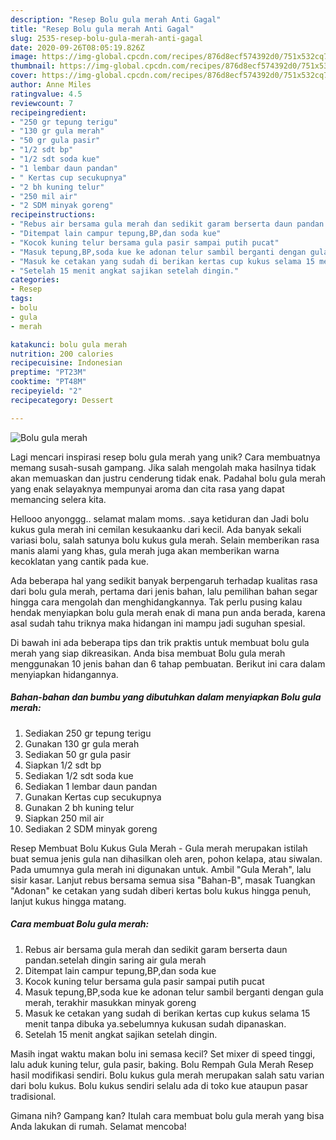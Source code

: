 ```yaml
---
description: "Resep Bolu gula merah Anti Gagal"
title: "Resep Bolu gula merah Anti Gagal"
slug: 2535-resep-bolu-gula-merah-anti-gagal
date: 2020-09-26T08:05:19.826Z
image: https://img-global.cpcdn.com/recipes/876d8ecf574392d0/751x532cq70/bolu-gula-merah-foto-resep-utama.jpg
thumbnail: https://img-global.cpcdn.com/recipes/876d8ecf574392d0/751x532cq70/bolu-gula-merah-foto-resep-utama.jpg
cover: https://img-global.cpcdn.com/recipes/876d8ecf574392d0/751x532cq70/bolu-gula-merah-foto-resep-utama.jpg
author: Anne Miles
ratingvalue: 4.5
reviewcount: 7
recipeingredient:
- "250 gr tepung terigu"
- "130 gr gula merah"
- "50 gr gula pasir"
- "1/2 sdt bp"
- "1/2 sdt soda kue"
- "1 lembar daun pandan"
- " Kertas cup secukupnya"
- "2 bh kuning telur"
- "250 mil air"
- "2 SDM minyak goreng"
recipeinstructions:
- "Rebus air bersama gula merah dan sedikit garam berserta daun pandan.setelah dingin saring air gula merah"
- "Ditempat lain campur tepung,BP,dan soda kue"
- "Kocok kuning telur bersama gula pasir sampai putih pucat"
- "Masuk tepung,BP,soda kue ke adonan telur sambil berganti dengan gula merah, terakhir masukkan minyak goreng"
- "Masuk ke cetakan yang sudah di berikan kertas cup kukus selama 15 menit tanpa dibuka ya.sebelumnya kukusan sudah dipanaskan."
- "Setelah 15 menit angkat sajikan setelah dingin."
categories:
- Resep
tags:
- bolu
- gula
- merah

katakunci: bolu gula merah 
nutrition: 200 calories
recipecuisine: Indonesian
preptime: "PT23M"
cooktime: "PT48M"
recipeyield: "2"
recipecategory: Dessert

---
```



![Bolu gula merah](https://img-global.cpcdn.com/recipes/876d8ecf574392d0/751x532cq70/bolu-gula-merah-foto-resep-utama.jpg)

Lagi mencari inspirasi resep bolu gula merah yang unik? Cara membuatnya memang susah-susah gampang. Jika salah mengolah maka hasilnya tidak akan memuaskan dan justru cenderung tidak enak. Padahal bolu gula merah yang enak selayaknya mempunyai aroma dan cita rasa yang dapat memancing selera kita.

Hellooo anyonggg.. selamat malam moms. .saya ketiduran dan Jadi bolu kukus gula merah ini cemilan kesukaanku dari kecil. Ada banyak sekali variasi bolu, salah satunya bolu kukus gula merah. Selain memberikan rasa manis alami yang khas, gula merah juga akan memberikan warna kecoklatan yang cantik pada kue.

Ada beberapa hal yang sedikit banyak berpengaruh terhadap kualitas rasa dari bolu gula merah, pertama dari jenis bahan, lalu pemilihan bahan segar hingga cara mengolah dan menghidangkannya. Tak perlu pusing kalau hendak menyiapkan bolu gula merah enak di mana pun anda berada, karena asal sudah tahu triknya maka hidangan ini mampu jadi suguhan spesial.


Di bawah ini ada beberapa tips dan trik praktis untuk membuat bolu gula merah yang siap dikreasikan. Anda bisa membuat Bolu gula merah menggunakan 10 jenis bahan dan 6 tahap pembuatan. Berikut ini cara dalam menyiapkan hidangannya.

<!--inarticleads1-->

##### Bahan-bahan dan bumbu yang dibutuhkan dalam menyiapkan Bolu gula merah:

1. Sediakan 250 gr tepung terigu
1. Gunakan 130 gr gula merah
1. Sediakan 50 gr gula pasir
1. Siapkan 1/2 sdt bp
1. Sediakan 1/2 sdt soda kue
1. Sediakan 1 lembar daun pandan
1. Gunakan  Kertas cup secukupnya
1. Gunakan 2 bh kuning telur
1. Siapkan 250 mil air
1. Sediakan 2 SDM minyak goreng


Resep Membuat Bolu Kukus Gula Merah - Gula merah merupakan istilah buat semua jenis gula nan dihasilkan oleh aren, pohon kelapa, atau siwalan. Pada umumnya gula merah ini digunakan untuk. Ambil &#34;Gula Merah&#34;, lalu sisir kasar. Lanjut rebus bersama semua sisa &#34;Bahan-B&#34;, masak Tuangkan &#34;Adonan&#34; ke cetakan yang sudah diberi kertas bolu kukus hingga penuh, lanjut kukus hingga matang. 

<!--inarticleads2-->

##### Cara membuat Bolu gula merah:

1. Rebus air bersama gula merah dan sedikit garam berserta daun pandan.setelah dingin saring air gula merah
1. Ditempat lain campur tepung,BP,dan soda kue
1. Kocok kuning telur bersama gula pasir sampai putih pucat
1. Masuk tepung,BP,soda kue ke adonan telur sambil berganti dengan gula merah, terakhir masukkan minyak goreng
1. Masuk ke cetakan yang sudah di berikan kertas cup kukus selama 15 menit tanpa dibuka ya.sebelumnya kukusan sudah dipanaskan.
1. Setelah 15 menit angkat sajikan setelah dingin.


Masih ingat waktu makan bolu ini semasa kecil? Set mixer di speed tinggi, lalu aduk kuning telur, gula pasir, baking. Bolu Rempah Gula Merah Resep hasil modifikasi sendiri. Bolu kukus gula merah merupakan salah satu varian dari bolu kukus. Bolu kukus sendiri selalu ada di toko kue ataupun pasar tradisional. 

Gimana nih? Gampang kan? Itulah cara membuat bolu gula merah yang bisa Anda lakukan di rumah. Selamat mencoba!

